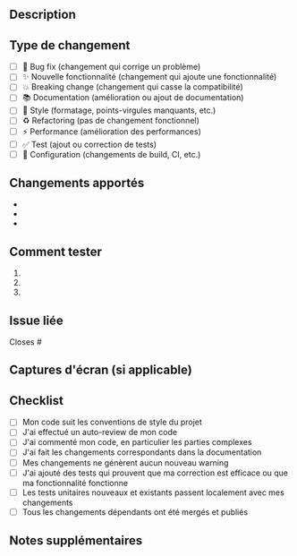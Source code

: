 ## Description
<!-- Décrivez clairement les changements apportés -->

## Type de changement
<!-- Cochez la case appropriée -->
- [ ] 🐛 Bug fix (changement qui corrige un problème)
- [ ] ✨ Nouvelle fonctionnalité (changement qui ajoute une fonctionnalité)
- [ ] 💥 Breaking change (changement qui casse la compatibilité)
- [ ] 📚 Documentation (amélioration ou ajout de documentation)
- [ ] 🎨 Style (formatage, points-virgules manquants, etc.)
- [ ] ♻️ Refactoring (pas de changement fonctionnel)
- [ ] ⚡ Performance (amélioration des performances)
- [ ] ✅ Test (ajout ou correction de tests)
- [ ] 🔧 Configuration (changements de build, CI, etc.)

## Changements apportés
<!-- Listez les changements principaux -->
- 
- 
- 

## Comment tester
<!-- Décrivez comment tester ces changements -->
1. 
2. 
3. 

## Issue liée
<!-- Fermez automatiquement une issue en mentionnant "Closes #123" -->
Closes #

## Captures d'écran (si applicable)
<!-- Ajoutez des captures d'écran pour montrer les changements visuels -->

## Checklist
<!-- Cochez toutes les cases qui s'appliquent -->
- [ ] Mon code suit les conventions de style du projet
- [ ] J'ai effectué un auto-review de mon code
- [ ] J'ai commenté mon code, en particulier les parties complexes
- [ ] J'ai fait les changements correspondants dans la documentation
- [ ] Mes changements ne génèrent aucun nouveau warning
- [ ] J'ai ajouté des tests qui prouvent que ma correction est efficace ou que ma fonctionnalité fonctionne
- [ ] Les tests unitaires nouveaux et existants passent localement avec mes changements
- [ ] Tous les changements dépendants ont été mergés et publiés

## Notes supplémentaires
<!-- Ajoutez toute information supplémentaire pour les reviewers -->
